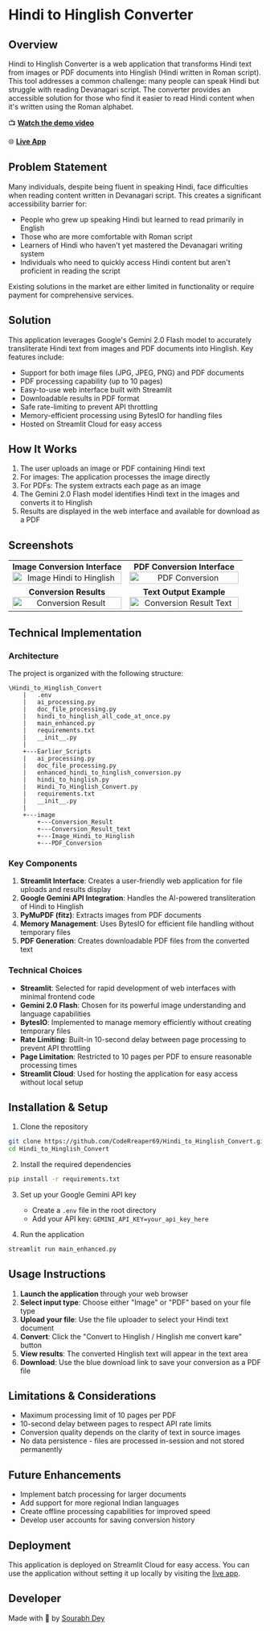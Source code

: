 # Hindi to Hinglish Converter

## Overview

Hindi to Hinglish Converter is a web application that transforms Hindi text from images or PDF documents into Hinglish (Hindi written in Roman script). This tool addresses a common challenge: many people can speak Hindi but struggle with reading Devanagari script. The converter provides an accessible solution for those who find it easier to read Hindi content when it's written using the Roman alphabet.

📺 **[Watch the demo video](https://drive.google.com/file/d/1yF8gSUZ3Ql0XM3FqfuOe2J72QNZvAXvU/view?usp=drive_link)**

🌐 **[Live App](https://hindi-to-hinglish-converter-using-ai-gemini-by-sourabh-dey.streamlit.app/)**

## Problem Statement

Many individuals, despite being fluent in speaking Hindi, face difficulties when reading content written in Devanagari script. This creates a significant accessibility barrier for:

- People who grew up speaking Hindi but learned to read primarily in English
- Those who are more comfortable with Roman script
- Learners of Hindi who haven't yet mastered the Devanagari writing system
- Individuals who need to quickly access Hindi content but aren't proficient in reading the script

Existing solutions in the market are either limited in functionality or require payment for comprehensive services.

## Solution

This application leverages Google's Gemini 2.0 Flash model to accurately transliterate Hindi text from images and PDF documents into Hinglish. Key features include:

- Support for both image files (JPG, JPEG, PNG) and PDF documents
- PDF processing capability (up to 10 pages)
- Easy-to-use web interface built with Streamlit
- Downloadable results in PDF format
- Safe rate-limiting to prevent API throttling
- Memory-efficient processing using BytesIO for handling files
- Hosted on Streamlit Cloud for easy access

## How It Works

1. The user uploads an image or PDF containing Hindi text
2. For images: The application processes the image directly
3. For PDFs: The system extracts each page as an image
4. The Gemini 2.0 Flash model identifies Hindi text in the images and converts it to Hinglish
5. Results are displayed in the web interface and available for download as a PDF

## Screenshots

<div align="center">
  <table>
    <tr>
      <td align="center" width="50%">
        <strong>Image Conversion Interface</strong><br>
        <img src="/image/Image_Hindi_to_Hinglish.jpg" alt="Image Hindi to Hinglish" width="100%">
      </td>
      <td align="center" width="50%">
        <strong>PDF Conversion Interface</strong><br>
        <img src="/image/PDF_Conversion.jpg" alt="PDF Conversion" width="100%">
      </td>
    </tr>
    <tr>
      <td align="center" width="50%">
        <strong>Conversion Results</strong><br>
        <img src="/image/Conversion_Result.jpg" alt="Conversion Result" width="100%">
      </td>
      <td align="center" width="50%">
        <strong>Text Output Example</strong><br>
        <img src="/image/Conversion_Result_text.jpg" alt="Conversion Result Text" width="100%">
      </td>
    </tr>
  </table>
</div>

## Technical Implementation

### Architecture

The project is organized with the following structure:

```
\Hindi_to_Hinglish_Convert
    |   .env
    |   ai_processing.py
    |   doc_file_processing.py
    |   hindi_to_hinglish_all_code_at_once.py
    |   main_enhanced.py
    |   requirements.txt
    |   __init__.py
    |
    +---Earlier_Scripts
    |   ai_processing.py
    |   doc_file_processing.py
    |   enhanced_hindi_to_hinglish_conversion.py
    |   hindi_to_hinglish.py
    |   Hindi_To_Hinglish_Convert.py
    |   requirements.txt
    |   __init__.py
    |
    +---image
        +---Conversion_Result
        +---Conversion_Result_text
        +---Image_Hindi_to_Hinglish
        +---PDF_Conversion
```

### Key Components

1. **Streamlit Interface**: Creates a user-friendly web application for file uploads and results display
2. **Google Gemini API Integration**: Handles the AI-powered transliteration of Hindi to Hinglish
3. **PyMuPDF (fitz)**: Extracts images from PDF documents
4. **Memory Management**: Uses BytesIO for efficient file handling without temporary files
5. **PDF Generation**: Creates downloadable PDF files from the converted text

### Technical Choices

- **Streamlit**: Selected for rapid development of web interfaces with minimal frontend code
- **Gemini 2.0 Flash**: Chosen for its powerful image understanding and language capabilities
- **BytesIO**: Implemented to manage memory efficiently without creating temporary files
- **Rate Limiting**: Built-in 10-second delay between page processing to prevent API throttling
- **Page Limitation**: Restricted to 10 pages per PDF to ensure reasonable processing times
- **Streamlit Cloud**: Used for hosting the application for easy access without local setup

## Installation & Setup

1. Clone the repository
```bash
git clone https://github.com/CodeRreaper69/Hindi_to_Hinglish_Convert.git
cd Hindi_to_Hinglish_Convert
```

2. Install the required dependencies
```bash
pip install -r requirements.txt
```

3. Set up your Google Gemini API key
   - Create a `.env` file in the root directory
   - Add your API key: `GEMINI_API_KEY=your_api_key_here`

4. Run the application
```bash
streamlit run main_enhanced.py
```

## Usage Instructions

1. **Launch the application** through your web browser
2. **Select input type**: Choose either "Image" or "PDF" based on your file type
3. **Upload your file**: Use the file uploader to select your Hindi text document
4. **Convert**: Click the "Convert to Hinglish / Hinglish me convert kare" button
5. **View results**: The converted Hinglish text will appear in the text area
6. **Download**: Use the blue download link to save your conversion as a PDF file

## Limitations & Considerations

- Maximum processing limit of 10 pages per PDF
- 10-second delay between pages to respect API rate limits
- Conversion quality depends on the clarity of text in source images
- No data persistence - files are processed in-session and not stored permanently

## Future Enhancements

- Implement batch processing for larger documents
- Add support for more regional Indian languages
- Create offline processing capabilities for improved speed
- Develop user accounts for saving conversion history

## Deployment

This application is deployed on Streamlit Cloud for easy access. You can use the application without setting it up locally by visiting the [live app](https://hindi-to-hinglish-converter-using-ai-gemini-by-sourabh-dey.streamlit.app/).

## Developer

Made with 🧠 by [Sourabh Dey](https://linktr.ee/sourabhdey)
